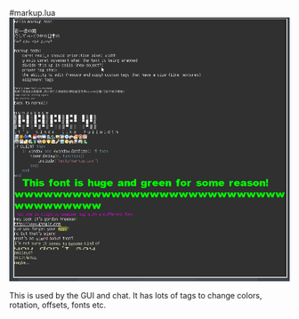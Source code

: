 #markup.lua
![ScreenShot](https://raw.githubusercontent.com/CapsAdmin/goluwa-assets/master/extras/screenshots/markup.png)

This is used by the GUI and chat. It has lots of tags to change colors, rotation, offsets, fonts etc.
